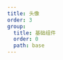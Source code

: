 ```yaml
---
title: 头像
order: 3
group:
  title: 基础组件
  order: 0
  path: base
---
```


<code src="../demo/Avatar.jsx"></code>
<API src="../src/Avatar.tsx"></API>
